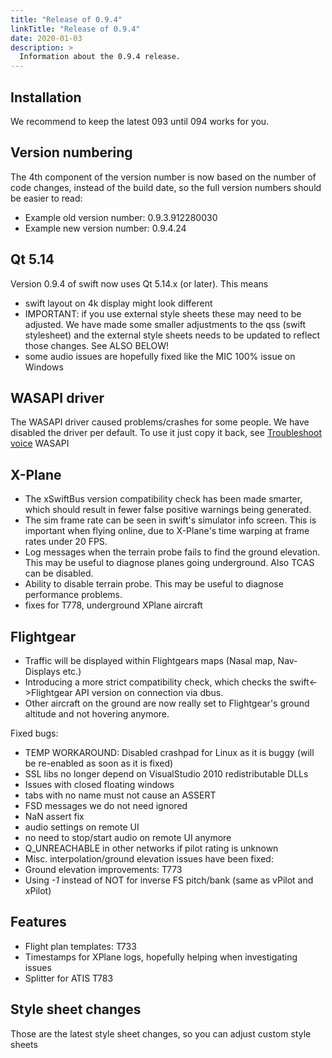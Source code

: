 ```yaml
---
title: "Release of 0.9.4"
linkTitle: "Release of 0.9.4"
date: 2020-01-03
description: >
  Information about the 0.9.4 release.
---
```


## Installation

We recommend to keep the latest 093 until 094 works for you.

## Version numbering


The 4th component of the version number is now based on the number of
code changes, instead of the build date, so the full version numbers
should be easier to read:

-   Example old version number: 0.9.3.912280030
-   Example new version number: 0.9.4.24

## Qt 5.14


Version 0.9.4 of swift now uses Qt 5.14.x (or later). This means

-   swift layout on 4k display might look different
-   IMPORTANT: if you use external style sheets these may need to be
    adjusted. We have made some smaller adjustments to the qss (swift
    stylesheet) and the external style sheets needs to be updated to
    reflect those changes. See ALSO BELOW!
-   some audio issues are hopefully fixed like the MIC 100% issue on
    Windows

## WASAPI driver


The WASAPI driver caused problems/crashes for some people. We have
disabled the driver per default. To use it just copy it back, see
[Troubleshoot voice](https://docs.swift-project.org/doku.php?id=troubleshoot_voice)
WASAPI

## X-Plane

-   The xSwiftBus version compatibility check has been made smarter,
    which should result in fewer false positive warnings being
    generated.
-   The sim frame rate can be seen in swift\'s simulator info screen.
    This is important when flying online, due to X-Plane\'s time warping
    at frame rates under 20 FPS.
-   Log messages when the terrain probe fails to find the ground
    elevation. This may be useful to diagnose planes going underground.
    Also TCAS can be disabled.
-   Ability to disable terrain probe. This may be useful to diagnose
    performance problems.
-   fixes for T778, underground XPlane aircraft

## Flightgear

-   Traffic will be displayed within Flightgears maps (Nasal map,
    Nav-Displays etc.)
-   Introducing a more strict compatibility check, which checks the
    swift\<-\>Flightgear API version on connection via dbus.
-   Other aircraft on the ground are now really set to Flightgear\'s
    ground altitude and not hovering anymore.

Fixed bugs:

-   TEMP WORKAROUND: Disabled crashpad for Linux as it is buggy (will be
    re-enabled as soon as it is fixed)
-   SSL libs no longer depend on VisualStudio 2010 redistributable DLLs
-   Issues with closed floating windows
-   tabs with no name must not cause an ASSERT
-   FSD messages we do not need ignored
-   NaN assert fix
-   audio settings on remote UI
-   no need to stop/start audio on remote UI anymore
-   Q\_UNREACHABLE in other networks if pilot rating is unknown
-   Misc. interpolation/ground elevation issues have been fixed:
-   Ground elevation improvements: T773
-   Using *-1* instead of NOT for inverse FS pitch/bank (same as vPilot
    and xPilot)

## Features

-   Flight plan templates: T733
-   Timestamps for XPlane logs, hopefully helping when investigating
    issues
-   Splitter for ATIS T783

## Style sheet changes

Those are the latest style sheet changes, so you can adjust custom style
sheets
